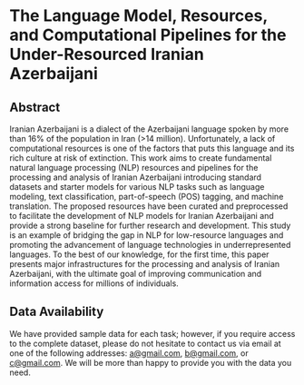 # The Language Model, Resources, and Computational Pipelines for the Under-Resourced Iranian Azerbaijani

## Abstract
Iranian Azerbaijani is a dialect of the Azerbaijani language spoken by more than 16% of the population in Iran (>14 million). Unfortunately, a lack of computational resources is one of the factors that puts this language and its rich culture at risk of extinction. This work aims to create fundamental natural language processing (NLP) resources and pipelines for the processing and analysis of Iranian Azerbaijani introducing standard datasets and starter models for various NLP tasks such as language modeling, text classification, part-of-speech (POS) tagging, and machine translation. The proposed resources have been curated and preprocessed to facilitate the development of NLP models for Iranian Azerbaijani and provide a strong baseline for further research and development. This study is an example of bridging the gap in NLP for low-resource languages and promoting the advancement of language technologies in underrepresented languages. To the best of our knowledge, for the first time, this paper presents major infrastructures for the processing and analysis of Iranian Azerbaijani, with the ultimate goal of improving communication and information access for millions of individuals. 

## Data Availability
We have provided sample data for each task; however, if you require access to the complete dataset, please do not hesitate to contact us via email at one of the following addresses: a@gmail.com, b@gmail.com, or c@gmail.com. We will be more than happy to provide you with the data you need.
